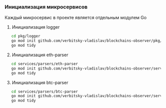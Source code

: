 ### Инициализация микросервисов
Каждый микросервис в проекте является отдельным модулем Go
1. Инициализация logger
```bash
   cd pkg/logger
   go mod init github.com/verbitsky-vladislav/blockchains-observer/pkg/logger
   go mod tidy
```
2. Инициализация eth-parser
```bash
   cd services/parsers/eth-parser
   go mod init github.com/verbitsky-vladislav/blockchains-observer/services/parsers/eth-parser
   go mod tidy
```
3. Инициализация btc-parser
```bash
   cd services/parsers/btc-parser
   go mod init github.com/verbitsky-vladislav/blockchains-observer/services/parsers/btc-parser
   go mod tidy
```